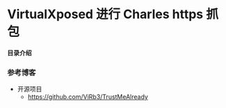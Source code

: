 # VirtualXposed 进行 Charles https 抓包
#### 目录介绍














### 参考博客
- 开源项目
    - https://github.com/ViRb3/TrustMeAlready






